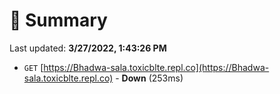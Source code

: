 # 📖 Summary
Last updated: **3/27/2022, 1:43:26 PM**

- `GET` [https://Bhadwa-sala.toxicblte.repl.co](https://Bhadwa-sala.toxicblte.repl.co) - **Down** (253ms)
